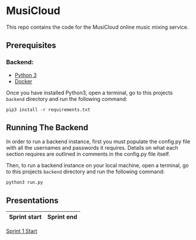 # MusiCloud
This repo contains the code for the MusiCloud online music mixing service.

## Prerequisites 
### Backend:
- [Python 3](https://www.python.org/downloads/)
- [Docker](https://www.docker.com/get-started)

Once you have installed Python3, open a terminal, go to this
projects `backend` directory and run the following command:
```
pip3 install -r requirements.txt
```

## Running The Backend
In order to run a backend instance, first you must populate the
config.py file with all the usernames and passwords it requires.
Details on what each section requires are outlined in comments in the config.py
file itself.

Then, to run a backend instance on your local machine, open a
terminal, go to this projects `backend` directory and run
the following command:
```
python3 run.py
```

## Presentations

Sprint start | Sprint end
---|---
[Sprint 1 Start](https://docs.google.com/presentation/d/1nHhMDjFC2nuO9RaTrjN3yLTlmu7kZL6ef_p-Xfh5ETs/edit?usp=sharing)
